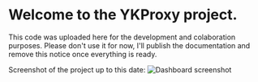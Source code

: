 # Welcome to the YKProxy project.
This code was uploaded here for the development and colaboration purposes. Please don't use it for now, I'll publish the documentation and remove this notice once everything is ready.

Screenshot of the project up to this date:
![Dashboard screenshot](https://github.com/yaroslav-gwit/YK-Reverse-Proxy/blob/main/screenshot-10.0.4.3_8002-2021.10.20-16_29_34.png "Dashboard screenshot")
